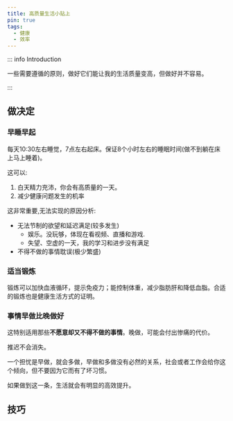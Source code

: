 ```yaml
---
title: 高质量生活小贴上 
pin: true
tags:
  - 健康
  - 效率
---
```


::: info Introduction

一些需要遵循的原则，做好它们能让我的生活质量变高，但做好并不容易。

:::

## 做决定

### 早睡早起

每天10:30左右睡觉，7点左右起床。保证8个小时左右的睡眠时间(做不到躺在床上马上睡着)。

这可以:

1. 白天精力充沛，你会有高质量的一天。
2. 减少健康问题发生的机率 

这非常重要,无法实现的原因分析:

- 无法节制的欲望和延迟满足(较多发生)
  - 娱乐。没玩够，体现在看视频、直播和游戏.
  - 失望、空虚的一天，我的学习和进步没有满足
- 不得不做的事情耽误(极少繁盛)


### 适当锻炼

锻炼可以加快血液循环，提示免疫力；能控制体重，减少脂肪肝和降低血脂。合适的锻炼也是健康生活方式的证明。

### 事情早做比晚做好

这特别适用那些**不愿意却又不得不做的事情**。晚做，可能会付出惨痛的代价。

推迟不会消失。

一个担忧是早做，就会多做，早做和多做没有必然的关系，社会或者工作会给你这个倾向，但不要因为它而有了坏习惯。

如果做到这一条，生活就会有明显的高效提升。

## 技巧
